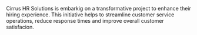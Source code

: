 Cirrus HR Solutions is embarkig on a transformative project to enhance their hiring experience. This initiative helps to streamline customer service operations, reduce response times and improve overall customer satisfacion.

